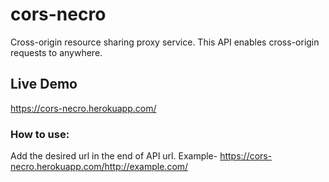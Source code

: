 # cors-necro
Cross-origin resource sharing proxy service.
This API enables cross-origin requests to anywhere.

## Live Demo
https://cors-necro.herokuapp.com/

### How to use:
Add the desired url in the end of API url.
Example- https://cors-necro.herokuapp.com/http://example.com/
